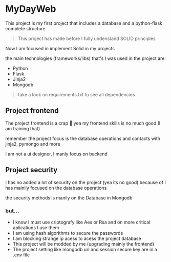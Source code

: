 # MyDayWeb
This project is my first project that includes a database and a python-flask complete structure

> This project has made before I fully undenstand SOLID principles

Now I am focused in implement Solid in my projects

the main technologies (frameworks/libs) that's I was used in the project are:

* Python
* Flask
* Jinja2
* Mongodb

> take a look on requirements.txt to see all dependencies

## Project frontend

The project frontend is a crap 🤣
yea my frontend skills is no much good (I am training that)

remember the project focus is the database operations and contacts
with jinja2, pymongo and more

I am not a ui designer, I manly focus on backend

## Project security

I has no added a lot of security on the project (yea its no good)
because of I has mainily focused on the database operations

the security methods is manily on the Database in Mongodb

### but...

* I know I must use criptografy like Aes or Rsa and on more critical aplications I use them
* I am using hash algorithms to secure the passwords
* I am blocking strange ip acess to acess the project database
* This project will be modded by me (upgrading mainly the frontend)
* The project setting like mongodb url and session secure key are in a .env file
